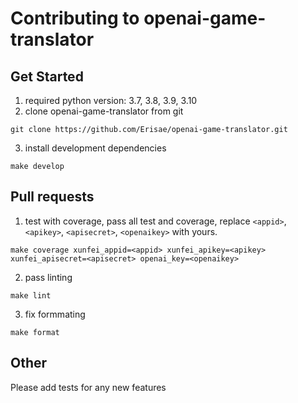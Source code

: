 # Contributing to openai-game-translator

## Get Started
1. required python version: 3.7, 3.8, 3.9, 3.10
2. clone openai-game-translator from git
```shell
git clone https://github.com/Erisae/openai-game-translator.git
```
3. install development dependencies
```shell
make develop
```

## Pull requests
1. test with coverage, pass all test and coverage, replace `<appid>`, `<apikey>`, `<apisecret>`, `<openaikey>` with yours.
```shell
make coverage xunfei_appid=<appid> xunfei_apikey=<apikey> xunfei_apisecret=<apisecret> openai_key=<openaikey>
```

2. pass linting
```shell
make lint
```
3. fix formmating
```shell
make format
```

## Other
Please add tests for any new features



